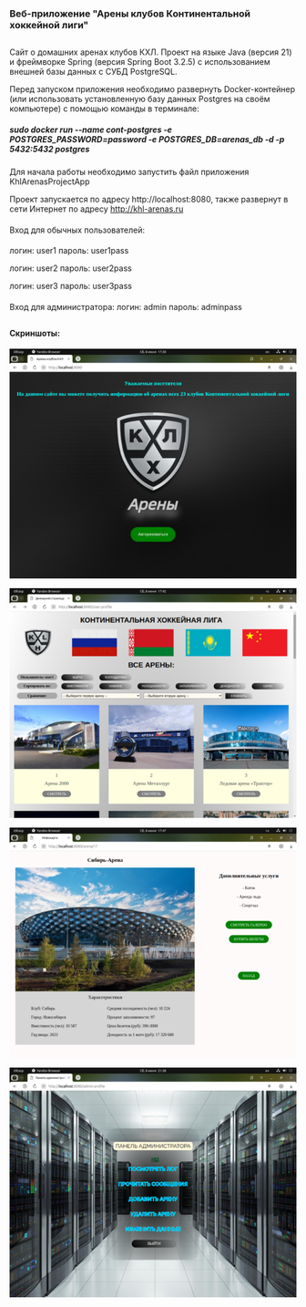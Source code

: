 ### Веб-приложение "Арены клубов Континентальной хоккейной лиги"

##

Сайт о домашних аренах клубов КХЛ. Проект на языке Java (версия 21) и фреймворке Spring (версия Spring Boot 3.2.5) с использованием внешней базы данных с СУБД PostgreSQL.

Перед запуском приложения необходимо развернуть Docker-контейнер (или использовать установленную базу данных Postgres на своём компьютере) с помощью команды в терминале:

##### sudo docker run --name cont-postgres -e POSTGRES_PASSWORD=password -e POSTGRES_DB=arenas_db -d -p 5432:5432 postgres
####
Для начала работы необходимо запустить файл приложения KhlArenasProjectApp

Проект запускается по адресу http://localhost:8080, также развернут в сети Интернет по адресу http://khl-arenas.ru
####
Вход для обычных пользователей:
####
логин: user1   пароль: user1pass

логин: user2   пароль: user2pass

логин: user3   пароль: user3pass
####
Вход для администратора:
логин: admin   пароль: adminpass

##

#### Скриншоты:

![Screenshot1.png](https://raw.githubusercontent.com/romanyukalexandr84/Images/main/Screenshot1.png)

![Screenshot2.png](https://raw.githubusercontent.com/romanyukalexandr84/Images/main/Screenshot2.png)

![Screenshot3.png](https://raw.githubusercontent.com/romanyukalexandr84/Images/main/Screenshot3.png)

![Screenshot4.png](https://raw.githubusercontent.com/romanyukalexandr84/Images/main/Screenshot4.png)
